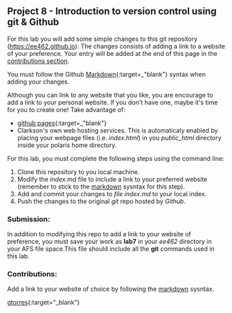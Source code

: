 <!-- # Hello World of EE462 -->
<!-- This is your proof of submission to lab 8 -->



## Project 8 - Introduction to version control using **git** & **Github**
For this lab you will add some simple changes to this git repository (https://ee462.github.io).
The changes consists of adding a link to a website of your preference. Your entry will be added at the end of this page in the [contributions section](https://github.com/EE462/ee462.github.io/blob/master/index.md###contributions).

You must follow the Github [Markdown](https://guides.github.com/features/mastering-markdown/){:target=_"blank"} syntax when adding your changes.

Although you can link to any website that you like, you are encourage to add a link to your personal website. If you don't have one, maybe it's time for you to create one! Take advantage of: 
* [github pages](https://pages.github.com/){:target=_"blank"}
* Clarkson's own web hosting services. This is automaticaly enabled by placing your webpage files (i.e. _index.html_) in you *public_html* directory inside your polaris home directory.



For this lab, you must complete the following steps using the command line:
1. Clone this repository to you local machine.
2. Modify the *index.md* file to include a link to your preferred website (remember to stick to the [markdown](https://guides.github.com/features/mastering-markdown/) sysntax for this step).
3. Add and commit your changes to *file index.md* to your local index.
4. Push the changes to the original *git* repo hosted by *Github*.


### Submission:
In addition to modifying this repo to add a link to your website of preference, you must save your work as **lab7** in your _ee462_ directory in your AFS file space.This file should include all the **git** commands used in this lab.


### Contributions:
Add a link to your website of choice by following the [markdown](https://guides.github.com/features/mastering-markdown/) sysntax.

[gtorres](https://people.clarkson.edu/~ee462){:target="_blank"} 


